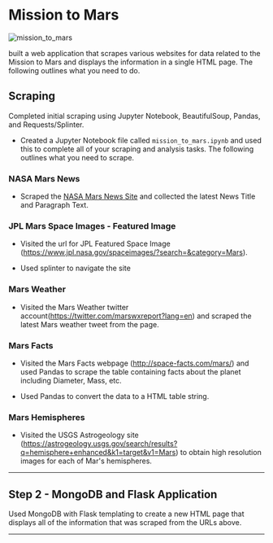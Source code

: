 # Mission to Mars

![mission_to_mars](Images/mission_to_mars.jpg)

 built a web application that scrapes various websites for data related to the Mission to Mars and displays the information in a single HTML page. 
 The following outlines what you need to do.

## Scraping

Completed initial scraping using Jupyter Notebook, BeautifulSoup, Pandas, and Requests/Splinter.

* Created a Jupyter Notebook file called `mission_to_mars.ipynb` and used this to complete all of your scraping 
and analysis tasks. The following outlines what you need to scrape.

### NASA Mars News

* Scraped the [NASA Mars News Site](https://mars.nasa.gov/news/) and collected the latest News Title and Paragraph Text. 

### JPL Mars Space Images - Featured Image

* Visited the url for JPL Featured Space Image (https://www.jpl.nasa.gov/spaceimages/?search=&category=Mars).

* Used splinter to navigate the site 

### Mars Weather

* Visited the Mars Weather twitter account(https://twitter.com/marswxreport?lang=en) and scraped the latest Mars weather tweet from the page. 

### Mars Facts

* Visited the Mars Facts webpage (http://space-facts.com/mars/) and used Pandas to scrape the table containing facts about the planet including Diameter, Mass, etc.

* Used Pandas to convert the data to a HTML table string.

### Mars Hemispheres

* Visited the USGS Astrogeology site (https://astrogeology.usgs.gov/search/results?q=hemisphere+enhanced&k1=target&v1=Mars) 
to obtain high resolution images for each of Mar's hemispheres.

- - -

## Step 2 - MongoDB and Flask Application

Used MongoDB with Flask templating to create a new HTML page that displays all of the information that was scraped from the URLs above.
- - -


